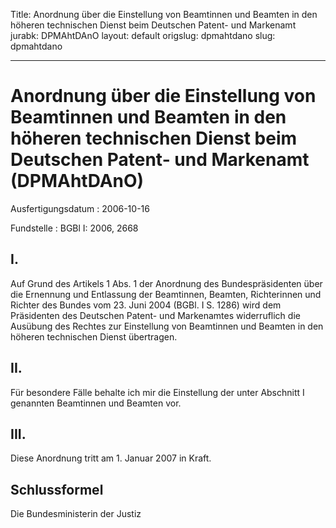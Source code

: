 Title: Anordnung über die Einstellung von Beamtinnen und Beamten in den höheren technischen
  Dienst beim Deutschen Patent- und Markenamt
jurabk: DPMAhtDAnO
layout: default
origslug: dpmahtdano
slug: dpmahtdano

---

# Anordnung über die Einstellung von Beamtinnen und Beamten in den höheren technischen Dienst beim Deutschen Patent- und Markenamt (DPMAhtDAnO)

Ausfertigungsdatum
:   2006-10-16

Fundstelle
:   BGBl I: 2006, 2668



## I.

Auf Grund des Artikels 1 Abs. 1 der Anordnung des Bundespräsidenten
über die Ernennung und Entlassung der Beamtinnen, Beamten,
Richterinnen und Richter des Bundes vom 23. Juni 2004 (BGBl. I S.
1286) wird dem Präsidenten des Deutschen Patent- und Markenamtes
widerruflich die Ausübung des Rechtes zur Einstellung von Beamtinnen
und Beamten in den höheren technischen Dienst übertragen.


## II.

Für besondere Fälle behalte ich mir die Einstellung der unter
Abschnitt I genannten Beamtinnen und Beamten vor.


## III.

Diese Anordnung tritt am 1. Januar 2007 in Kraft.


## Schlussformel

Die Bundesministerin der Justiz

